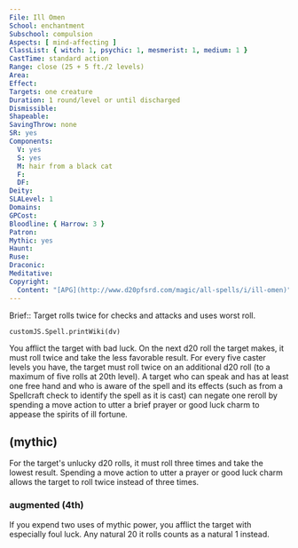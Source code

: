 ```yaml
---
File: Ill Omen
School: enchantment
Subschool: compulsion
Aspects: [ mind-affecting ]
ClassList: { witch: 1, psychic: 1, mesmerist: 1, medium: 1 }
CastTime: standard action
Range: close (25 + 5 ft./2 levels)
Area: 
Effect: 
Targets: one creature
Duration: 1 round/level or until discharged
Dismissible: 
Shapeable: 
SavingThrow: none
SR: yes
Components:
  V: yes
  S: yes
  M: hair from a black cat
  F: 
  DF: 
Deity: 
SLALevel: 1
Domains: 
GPCost: 
Bloodline: { Harrow: 3 }
Patron: 
Mythic: yes
Haunt: 
Ruse: 
Draconic: 
Meditative: 
Copyright:
  Content: "[APG](http://www.d20pfsrd.com/magic/all-spells/i/ill-omen)"
---
```

Brief:: Target rolls twice for checks and attacks and uses worst roll.

```dataviewjs
customJS.Spell.printWiki(dv)
```

You afflict the target with bad luck. On the next d20 roll the target makes, it must roll twice and take the less favorable result. For every five caster levels you have, the target must roll twice on an additional d20 roll (to a maximum of five rolls at 20th level).  A target who can speak and has at least one free hand and who is aware of the spell and its effects (such as from a Spellcraft check to identify the spell as it is cast) can negate one reroll by spending a move action to utter a brief prayer or good luck charm to appease the spirits of ill fortune.


## (mythic)

For the target's unlucky d20 rolls, it must roll three times and take the lowest result. Spending a move action to utter a prayer or good luck charm allows the target to roll twice instead of three times.


### augmented (4th)

If you expend two uses of mythic power, you afflict the target with especially foul luck. Any natural 20 it rolls counts as a natural 1 instead.
